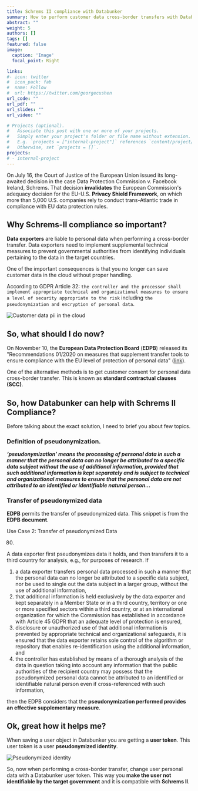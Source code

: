 ```yaml
---
title: Schrems II compliance with Databunker
summary: How to perform customer data cross-border transfers with Databunker.
abstract: ""
weight: 5
authors: []
tags: []
featured: false
image:
  caption: 'Image'
  focal_point: Right

links:
#- icon: twitter
#  icon_pack: fab
#  name: Follow
#  url: https://twitter.com/georgecushen
url_code: ""
url_pdf: ""
url_slides: ""
url_video: ""

# Projects (optional).
#   Associate this post with one or more of your projects.
#   Simply enter your project's folder or file name without extension.
#   E.g. `projects = ["internal-project"]` references `content/project/deep-learning/index.md`.
#   Otherwise, set `projects = []`.
projects:
# - internal-project
---
```


On July 16, the Court of Justice of the European Union issued its long-awaited decision in the case Data Protection Commission v. Facebook Ireland, Schrems. That decision **invalidates** the European Commission's adequacy decision for the EU-U.S. **Privacy Shield Framework**, on which more than 5,000 U.S. companies rely to conduct trans-Atlantic trade in compliance with EU data protection rules.

## Why Schrems-II compliance so important?
**Data exporters** are liable to personal data when performing a cross-border transfer. Data exporters need to implement supplemental technical measures to prevent governmental authorities from identifying individuals pertaining to the data in the target countries.

One of the important consequences is that you no longer can save customer data in the cloud without proper handling.

According to GDPR Article 32: ``the controller and the processor shall implement appropriate technical and organizational measures to ensure a level of security appropriate to the risk`` including ``the pseudonymization and encryption of personal data``.

![Customer data pii in the cloud](/img/no-pii.png)


## So, what should I do now?
On November 10, the **European Data Protection Board** (**EDPB**) released its "Recommendations 01/2020 on measures that supplement transfer tools to ensure compliance with the EU level of protection of personal data"
([link](https://edpb.europa.eu/sites/edpb/files/consultation/edpb_recommendations_202001_supplementarymeasurestransferstools_en.pdf)).

One of the alternative methods is to get customer consent for personal data cross-border transfer. This is known as **standard contractual clauses (SCC)**.

## So, how Databunker can help with Schrems II Compliance?
Before talking about the exact solution, I need to brief you about few topics.

### Definition of pseudonymization.

***‘pseudonymization’ means the processing of personal data in such a manner that the personal data can no longer be attributed to a specific data subject without the use of additional information, provided that such additional information is kept separately and is subject to technical and organizational measures to ensure that the personal data are not attributed to an identified or identifiable natural person…***

### Transfer of pseudonymized data
**EDPB** permits the transfer of pseudonymized  data. This snippet is from the **EDPB document**.

Use Case 2: Transfer of pseudonymized Data

80.
A data exporter first pseudonymizes data it holds, and then transfers it to a third country for analysis, e.g., for purposes of research.
If
1. a data exporter transfers personal data processed in such a manner that the personal data can no longer be attributed to a specific data subject, nor be used to single out the data subject in a larger group, without the use of additional information,
2. that additional information is held exclusively by the data exporter and kept separately in a Member State or in a third country, territory or one or more specified sectors within a third country, or at an international organization for which the Commission has established in accordance with Article 45 GDPR that an adequate level of protection is ensured,
3. disclosure or unauthorized use of that additional information is prevented by appropriate technical and organizational safeguards, it is ensured that the data exporter retains sole control of the algorithm or repository that enables re-identification using the additional information, and 
4. the controller has established by means of a thorough analysis of the data in question taking into account any information that the public authorities of the recipient country may possess that the pseudonymized personal data cannot be attributed to an identified or identifiable natural person even if cross-referenced with such information, 

then the EDPB considers that the **pseudonymization performed provides an effective supplementary measure**.


## Ok, great how it helps me?
When saving a user object in Databunker you are getting a **user token**. This user token is a user **pseudonymized identity**.

![Pseudonymized identity](/img/pseudonymized-identity.png)


So, now when performing a cross-border transfer, change user personal data with a Databunker user token. This way you **make the user not identifiable by the target government** and it is compatible with **Schrems II**.

